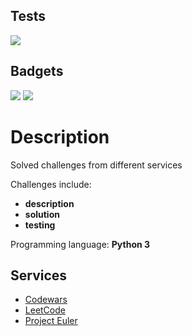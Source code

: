 ## Tests

<a href="https://github.com/jestenough/code_challenges/actions/workflows/pytest.yml"><img src="https://github.com/jestenough/code_challenges/actions/workflows/pytest.yml/badge.svg"></a>


## Badgets

<div class="micro-badgets">
    <img src="https://www.codewars.com/users/jestenough/badges/micro"/>
    <img src="https://img.shields.io/badge/dynamic/json?style=flat&labelColor=gray&color=%23ffa116&label=Solved&query=solvedOverTotal&url=https%3A%2F%2Fleetcode-badge.vercel.app%2Fapi%2Fusers%2Fjestenough&logo=leetcode&logoColor=blue"/>
</div>

<div class="small-badgets">
    <img src="https://projecteuler.net/profile/jestenough.png" alt=""/>
</div>


# Description

Solved challenges from different services

Challenges include:
* **description**
* **solution**
* **testing**

Programming language: **Python 3**


## Services

- [Codewars](services/codewars/)
- [LeetCode](services/leetcode/)
- [Project Euler](services/project_euler/)
